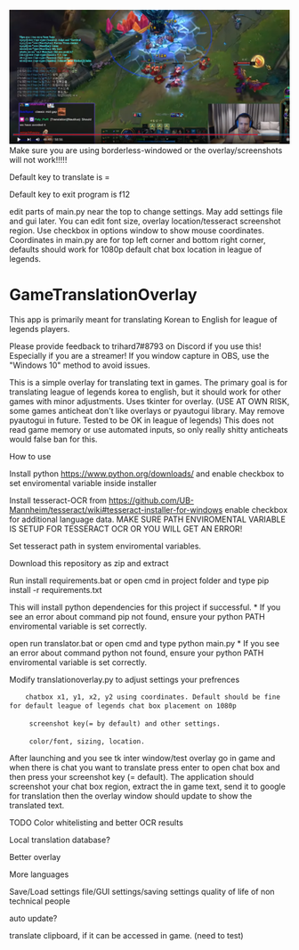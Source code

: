 ![Screenshot](https://github.com/dankmem/GameTranslationOverlay/blob/main/preview%20translation/image.png)
Make sure you are using borderless-windowed or the overlay/screenshots will not work!!!!!

Default key to translate is =

Default key to exit program is f12

edit parts of main.py near the top to change settings. May add settings file and gui later.
      You can edit font size, overlay location/tesseract screenshot region. Use checkbox in options window to show mouse coordinates. Coordinates in main.py are for top left corner and bottom right corner, defaults should work for 1080p default chat box location in league of legends.

# GameTranslationOverlay
This app is primarily meant for translating Korean to English for league of legends players.

Please provide feedback to trihard7#8793 on Discord if you use this! Especially if you are a streamer!
If you window capture in OBS, use the "Windows 10" method to avoid issues.

This is a simple overlay for translating text in games. The primary goal is for translating league of legends korea to english, but it should work for other games with minor adjustments. 
Uses tkinter for overlay. (USE AT OWN RISK, some games anticheat don't like overlays or pyautogui library. May remove pyautogui in future. Tested to be OK in league of legends)
This does not read game memory or use automated inputs, so only really shitty anticheats would false ban for this.

How to use

Install python https://www.python.org/downloads/ and enable checkbox to set enviromental variable inside installer

Install tesseract-OCR from https://github.com/UB-Mannheim/tesseract/wiki#tesseract-installer-for-windows enable checkbox for additional language data. MAKE SURE PATH ENVIROMENTAL VARIABLE IS SETUP FOR TESSERACT OCR OR YOU WILL GET AN ERROR!

Set tesseract path in system enviromental variables.

Download this repository as zip and extract

Run install requirements.bat or open cmd in project folder and type pip install -r requirements.txt

This will install python dependencies for this project if successful. * If you see an error about command pip not found, ensure your python PATH enviromental variable is set correctly.

open run translator.bat or open cmd and type python main.py * If you see an error about command python not found, ensure your python PATH enviromental variable is set correctly.


Modify translationoverlay.py to adjust settings your prefrences 

        chatbox x1, y1, x2, y2 using coordinates. Default should be fine for default league of legends chat box placement on 1080p
  
         screenshot key(= by default) and other settings.
  
         color/font, sizing, location. 


After launching and you see tk inter window/test overlay go in game and when there is chat you want to translate press enter to open chat box and then press your screenshot key (= default). The application should screenshot your chat box region, extract the in game text, send it to google for translation then the overlay window should update to show the translated text. 


TODO
Color whitelisting and better OCR results

Local translation database?

Better overlay

More languages

Save/Load settings file/GUI settings/saving settings quality of life of non technical people

auto update?

translate clipboard, if it can be accessed in game. (need to test)
